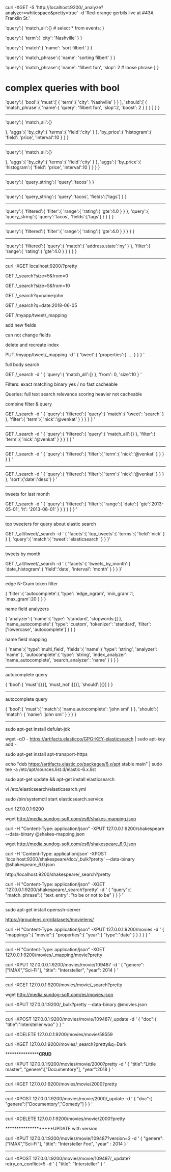 curl -XGET -S 'http://localhost:9200/_analyze?analyzer=whitespace&pretty=true' -d 'Red-orange gerbils live at #43A Franklin St.'

'query':{
	'match_all':{} # select * from events;
}


'query':{
	'term':{
		'city': 'Nashville'
	} 
}

'query':{
	'match':{
		'name': 'sort filbert'
	} 
}

'query':{
	'match_phrase':{
		'name': 'sorting filbert'
	} 
}

'query':{
	'match_phrase':{
		'name': 'filbert fun', 'slop': 2 # loose phrase
	} 
}

# complex queries with bool

'query':{
	'bool':{
		'must':[
			{
				'term':{
					'city': 'Nashville'
				}
			}
		],
		'should':[
			{
				'match_phrase':{
					'name':{
						'query': 'filbert fun',
						'slop':2,
						'boost': 2
					}
				}
			}
		]
	}
}

************************

'query':{
	'match_all':{}

},
'aggs':{
	'by_city':{
		'terms':{
			'field':'city'
		}
	},
	'by_price':{
		'histogram':{
			'field': 'price',
			'interval':10
		}
	}
}

************

'query':{
	'match_all':{}

},
'aggs':{
	'by_city':{
		'terms':{
			'field':'city'
		}
	},
	'aggs':{
		'by_price':{
			'histogram':{
				'field': 'price',
				'interval':10
			}
		}
	}
}

*********
'query':{
	'query_string':{
		'query':'tacos'
	}
}

************

'query':{
	'query_string':{
		'query':'tacos',
		'fields':['tags']
	}
}

***************************

'query':{
	'filtered':{
		'filter':{
			'range':{
				'rating':{
					'gte':4.0
				}
			}
		},
		'query':{
			'query_string':{
				'query':'tacos',
				'fields':['tags']
			}
		}
	}
}

****************************

'query':{
	'filtered':{
		'filter':{
			'range':{
				'rating':{
					'gte':4.0
				}
			}
		}
	}
}

******************************

'query':{
	'filtered':{
		'query':{
			'match':{
				'address.state':'ny'
			}
		},
		'filter':{
			'range':{
				'rating':{
					'gte':4.0
				}
			}
		}
	}
}

****************

curl -XGET localhost:9200/?pretty

GET /_search?size=5&from=0

GET /_search?size=5&from=10

GET /_search?q=name:john

GET /_search?q=date:2018-06-05

GET /myapp/tweet/_mapping

add new fields

can not change fields

delete and recreate index

PUT /myapp/tweet/_mapping -d '
{
	'tweet':{
		'properties':{
			....
		}
	}
}
'

full body search

GET /_search -d '
{
	'query':{
		'match_all':{}
	},
	'from': 0,
	'size':10
}
'

Filters:
exact matching
binary yes / no
fast
cacheable

Queries:
full text search
relevance scoring
heavier
not cacheable

combine filter & query

GET /_search -d '
{
	'query':{
		'filtered':{
			'query':{
				'match':{
					'tweet': 'search'
				}
			},
			'filter':{
				'term':{
					'nick':'@venkat'
				}
			}
		}
	}
}
'

******************



GET /_search -d '
{
	'query':{
		'filtered':{
			'query':{
				'match_all':{}
			},
			'filter':{
				'term':{
					'nick':'@venkat'
				}
			}
		}
	}
}
'

**************************

GET /_search -d '
{
	'query':{
		'filtered':{
			'filter':{
				'term':{
					'nick':'@venkat'
				}
			}
		}
	}
}
'

******************************

GET /_search -d '
{
	'query':{
		'filtered':{
			'filter':{
				'term':{
					'nick':'@venkat'
				}
			}
		}
	},
	'sort':{'date':'desc'}
}
'

***********************************
tweets for last month

GET /_search -d '
{
	'query':{
		'filtered':{
			'filter':{
				'range':{
					'date':{
						'gte':'2013-05-01',
						'lt': '2013-06-01'
					}
				}
			}
		}
	}
}
'

***********************************
top tweeters for query about elastic search

GET /_all/tweet/_search -d '
{
	'facets':{
		'top_tweets':{
			'terms':{
				'field':'nick'
			}
		}
	},
	'query':{
		'match':{
			'tweet': 'elasticsearch'
		}
	}
}'

***********************************
tweets by month

GET /_all/tweet/_search -d '
{
	'facets':{
		'tweets_by_month':{
			'date_histogram':{
				'field':'date',
				'interval': 'month'
			}
		}
	}
}'

*******************

edge N-Gram token filter

{
	'filter':{
		'autocomplete':{
			'type': 'edge_ngram',
			'min_gram':1,
			'max_gram':20
		}
	}
}

name field analyzers

{
	'analyzer':{
		'name':{
			'type': 'standard',
			'stopwords:[]
		},
		'name_autocomplete':{
			'type': 'custom',
			'tokenizer': 'standard',
			'filter':['lowercase', 'autocomplete']
		}
	}
}

name field mapping

{
	'name':{
		'type':'multi_field',
		'fields':{
			'name':{
				'type': 'string',
				'analyzer': 'name'
			},
			'autocomplete':{
				'type': 'string',
				'index_analyzer': 'name_autocomplete',
				'search_analyzer': 'name'
			}
		}
	}
}

****************

autocomplete query

{
	'bool':{
		'must':[{}],
		'must_not':[{}],
		'should':[{}]
	}
}
**************

autocomplete query

{
	'bool':{
		'must':{
			'match':{
				'name.autocomplete': 'john smi'
			}
		},
		'should':{
			'match': {
				'name': 'john smi'
			}
		}
	}
}

****************
sudo apt-get install defulat-jdk


wget -qO - https://artifacts.elasticco/GPG-KEY-elasticsearch | sudo apt-key add - 

sudo apt-get install apt-transport-https


echo "deb https://artifacts.elastic.co/packages/6.x/apt stable main" | sudo tee -a /etc/apt/sources.list.d/elastic-6.x.list

sudo apt-get update && apt-get install elasticsearch

vi /etc/elasticsearch/elasticsearch.yml


sudo /bin/systemctl start elasticsearch.service

curl 127.0.0.1:9200

wget http://media.sundog-soft.com/es6/shakes-mapping.json

curl -H "Content-Type: application/json" -XPUT 127.0.0.1:9200/shakespeare --data-binary @shakes-mapping.json

wget http://media.sundog-soft.com/es6/shakespeare_6.0.json

curl -H 'Content-Type: application/json' -XPOST 'localhost:9200/shakespeare/doc/_bulk?pretty' --data-binary @shakespeare_6.0.json

http://localhost:9200/shakespeare/_search?pretty

curl -H "Content-Type: application/json" -XGET '127.0.0.1:9200/shakespeare/_search?pretty' -d '
{
	"query":{
		"match_phrase":{
			"text_entry": "to be or not to be"
		}
	}
}
'
******************************
sudo apt-get install openssh-server

https://grouplens.org/datasets/movielens/

curl -H "Content-Type: application/json" -XPUT 127.0.0.1:9200/movies -d '
{
	"mappings":{
		"movie":{
			"properties":{
				"year":{
					"type":"date"
				}
			}
		}
	}
}
'

****************

curl -H "Content-Type: application/json" -XGET 127.0.0.1:9200/movies/_mapping/movie?pretty

curl -XPUT 127.0.0.0.1:9200/movies/movie/109487 -d '
	{
		"genere": ["IMAX","Sci-Fi"],
		"title": "Intersteller",
		"year": 2014
	}
'

****************
curl -XGET 127.0.0.1:9200/movies/movie/_search?pretty


wget http://media.sundog-soft.com/es/movies.json

curl -XPUT 127.0.0.1:9200/_bulk?pretty --data-binary @movies.json

***************

curl -XPOST 127.0.0.1:9200/movies/movie/109487/_update -d '
{
	"doc":{
		"title":"Intersteller woo"
	}
}
'

curl -XDELETE 127.0.0.1:9200/movies/movie/58559

curl -XGET 127.0.0.1:9200/movies/_search?pretty&q=Dark

***************************CRUD************

curl -XPUT 127.0.0.1:9200/movies/movie/2000?pretty -d '
{
	"title":"Little master",
	"genere":["Documentory"],
	"year":2018
}
'

**********************
curl -XGET 127.0.0.1:9200/movies/movie/2000?pretty

*****************************************
curl -XPOST 127.0.0.1:9200/movies/movie/2000/_update -d '
{
	"doc":{
		"genere":["Documentory","Comedy"]
	}
}
'

**********************
curl -XDELETE 127.0.0.1:9200/movies/movie/2000?pretty

********************UPDATE with version

curl -XPUT 127.0.0.1:9200/movies/movie/109487?version=3 -d '
{
	"genere":["IMAX","Sci-Fi"],
	"title": "Intersteller Foo",
	"year" : 2014
}
'

**************************

curl -XPOST 127.0.0.1:9200/movies/movie/109487/_update?retry_on_conflict=5 -d '
{
	"title": "Intersteller"
}
'

